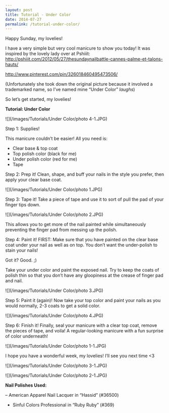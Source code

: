```yaml
---
layout: post
title: Tutorial - Under Color
date: 2014-07-27
permalink: /tutorial-under-color/
---
```


Happy Sunday, my lovelies!

I have a very simple but very cool manicure to show you today! It was inspired by the lovely lady over at Pshiiit: http://pshiiit.com/2012/05/27/thesundaynailbattle-cannes-palme-et-talons-hauts/

http://www.pinterest.com/pin/326018460495473506/

(Unfortunately she took down the original picture because it involved a trademarked name, so I’ve named mine “Under Color” *laughs*)

So let’s get started, my lovelies!

**Tutorial: Under Color**

![](/images/Tutorials/Under Color/photo 4-1.JPG)

Step 1: Supplies!

This manicure couldn’t be easier! All you need is:

- Clear base & top coat
- Top polish color (black for me)
- Under polish color (red for me)
- Tape

Step 2: Prep it! Clean, shape, and buff your nails in the style you prefer, then apply your clear base coat.

![](/images/Tutorials/Under Color/photo 1.JPG)

Step 3: Tape it! Take a piece of tape and use it to sort of pull the pad of your finger tips down.

![](/images/Tutorials/Under Color/photo 2.JPG)

This allows you to get more of the nail painted while simultaneously preventing the finger pad from messing up the polish.

Step 4: Paint it! FIRST: Make sure that you have painted on the clear base coat under your nail as well as on top. You don’t want the under-polish to stain your nails!

Got it? Good. ;)

Take your under color and paint the exposed nail. Try to keep the coats of polish thin so that you don’t have any gloopiness at the crease of finger pad and nail.

![](/images/Tutorials/Under Color/photo 3.JPG)

Step 5: Paint it (again)! Now take your top color and paint your nails as you would normally, 2-3 coats to get a solid color.

![](/images/Tutorials/Under Color/photo 4.JPG)

Step 6: Finish it! Finally, seal your manicure with a clear top coat, remove the pieces of tape, and voila! A regular-looking manicure with a fun surprise of color underneath!

![](/images/Tutorials/Under Color/photo 1-1.JPG)

I hope you have a wonderful week, my lovelies! I’ll see you next time <3

![](/images/Tutorials/Under Color/photo 3-1.JPG)

![](/images/Tutorials/Under Color/photo 2-1.JPG)

**Nail Polishes Used:**

– American Apparel Nail Lacquer in “Hassid” (#36500)
- Sinful Colors Professional in “Ruby Ruby” (#369)